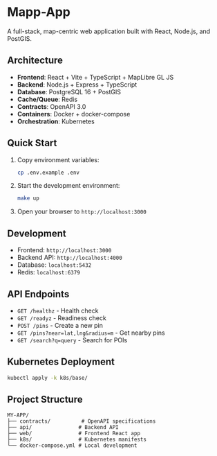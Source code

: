 # Mapp-App

A full-stack, map-centric web application built with React, Node.js, and PostGIS.

## Architecture

- **Frontend**: React + Vite + TypeScript + MapLibre GL JS
- **Backend**: Node.js + Express + TypeScript
- **Database**: PostgreSQL 16 + PostGIS
- **Cache/Queue**: Redis
- **Contracts**: OpenAPI 3.0
- **Containers**: Docker + docker-compose
- **Orchestration**: Kubernetes

## Quick Start

1. Copy environment variables:
   ```bash
   cp .env.example .env
   ```

2. Start the development environment:
   ```bash
   make up
   ```

3. Open your browser to `http://localhost:3000`

## Development

- Frontend: `http://localhost:3000`
- Backend API: `http://localhost:4000`
- Database: `localhost:5432`
- Redis: `localhost:6379`

## API Endpoints

- `GET /healthz` - Health check
- `GET /readyz` - Readiness check
- `POST /pins` - Create a new pin
- `GET /pins?near=lat,lng&radius=m` - Get nearby pins
- `GET /search?q=query` - Search for POIs

## Kubernetes Deployment

```bash
kubectl apply -k k8s/base/
```

## Project Structure

```
MY-APP/
├── contracts/          # OpenAPI specifications
├── api/               # Backend API
├── web/               # Frontend React app
├── k8s/               # Kubernetes manifests
└── docker-compose.yml # Local development
```

